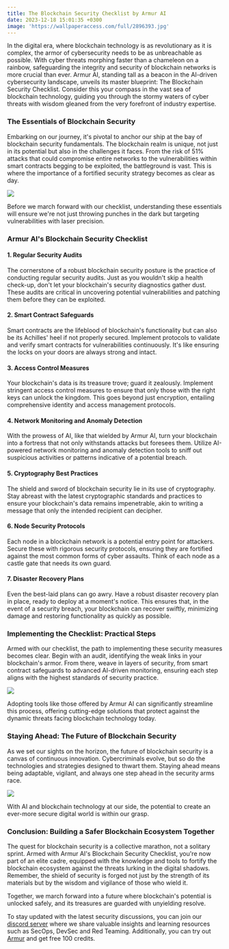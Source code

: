 ```yaml
---
title: The Blockchain Security Checklist by Armur AI
date: 2023-12-18 15:01:35 +0300
image: 'https://wallpaperaccess.com/full/2896393.jpg'
---
```


In the digital era, where blockchain technology is as revolutionary as it is complex, the armor of cybersecurity needs to be as unbreachable as possible. With cyber threats morphing faster than a chameleon on a rainbow, safeguarding the integrity and security of blockchain networks is more crucial than ever. Armur AI, standing tall as a beacon in the AI-driven cybersecurity landscape, unveils its master blueprint: The Blockchain Security Checklist. Consider this your compass in the vast sea of blockchain technology, guiding you through the stormy waters of cyber threats with wisdom gleaned from the very forefront of industry expertise.

### The Essentials of Blockchain Security

Embarking on our journey, it's pivotal to anchor our ship at the bay of blockchain security fundamentals. The blockchain realm is unique, not just in its potential but also in the challenges it faces. From the risk of 51% attacks that could compromise entire networks to the vulnerabilities within smart contracts begging to be exploited, the battleground is vast. This is where the importance of a fortified security strategy becomes as clear as day.

![](https://cdn-images-1.medium.com/max/800/0*8zTRx-mMg3DVrmgK.jpeg)

Before we march forward with our checklist, understanding these essentials will ensure we're not just throwing punches in the dark but targeting vulnerabilities with laser precision.

### Armur AI's Blockchain Security Checklist

#### 1\. Regular Security Audits

The cornerstone of a robust blockchain security posture is the practice of conducting regular security audits. Just as you wouldn't skip a health check-up, don't let your blockchain's security diagnostics gather dust. These audits are critical in uncovering potential vulnerabilities and patching them before they can be exploited.

#### 2\. Smart Contract Safeguards

Smart contracts are the lifeblood of blockchain's functionality but can also be its Achilles' heel if not properly secured. Implement protocols to validate and verify smart contracts for vulnerabilities continuously. It's like ensuring the locks on your doors are always strong and intact.

#### 3\. Access Control Measures

Your blockchain's data is its treasure trove; guard it zealously. Implement stringent access control measures to ensure that only those with the right keys can unlock the kingdom. This goes beyond just encryption, entailing comprehensive identity and access management protocols.

#### 4\. Network Monitoring and Anomaly Detection

With the prowess of AI, like that wielded by Armur AI, turn your blockchain into a fortress that not only withstands attacks but foresees them. Utilize AI-powered network monitoring and anomaly detection tools to sniff out suspicious activities or patterns indicative of a potential breach.

#### 5\. Cryptography Best Practices

The shield and sword of blockchain security lie in its use of cryptography. Stay abreast with the latest cryptographic standards and practices to ensure your blockchain's data remains impenetrable, akin to writing a message that only the intended recipient can decipher.

#### 6\. Node Security Protocols

Each node in a blockchain network is a potential entry point for attackers. Secure these with rigorous security protocols, ensuring they are fortified against the most common forms of cyber assaults. Think of each node as a castle gate that needs its own guard.

#### 7\. Disaster Recovery Plans

Even the best-laid plans can go awry. Have a robust disaster recovery plan in place, ready to deploy at a moment's notice. This ensures that, in the event of a security breach, your blockchain can recover swiftly, minimizing damage and restoring functionality as quickly as possible.

### Implementing the Checklist: Practical Steps

Armed with our checklist, the path to implementing these security measures becomes clear. Begin with an audit, identifying the weak links in your blockchain's armor. From there, weave in layers of security, from smart contract safeguards to advanced AI-driven monitoring, ensuring each step aligns with the highest standards of security practice.

![](https://cdn-images-1.medium.com/max/800/0*jB3gIXujb1PmmrnI.jpeg)

Adopting tools like those offered by Armur AI can significantly streamline this process, offering cutting-edge solutions that protect against the dynamic threats facing blockchain technology today.

### Staying Ahead: The Future of Blockchain Security

As we set our sights on the horizon, the future of blockchain security is a canvas of continuous innovation. Cybercriminals evolve, but so do the technologies and strategies designed to thwart them. Staying ahead means being adaptable, vigilant, and always one step ahead in the security arms race.

![](https://cdn-images-1.medium.com/max/800/0*48jmrU-wDTY5jTp_.jpeg)

With AI and blockchain technology at our side, the potential to create an ever-more secure digital world is within our grasp.

### Conclusion: Building a Safer Blockchain Ecosystem Together

The quest for blockchain security is a collective marathon, not a solitary sprint. Armed with Armur AI's Blockchain Security Checklist, you're now part of an elite cadre, equipped with the knowledge and tools to fortify the blockchain ecosystem against the threats lurking in the digital shadows. Remember, the shield of security is forged not just by the strength of its materials but by the wisdom and vigilance of those who wield it.

Together, we march forward into a future where blockchain's potential is unlocked safely, and its treasures are guarded with unyielding resolve.

To stay updated with the latest security discussions, you can join our [discord server](https://discord.com/invite/qGMMmgFnZD) where we share valuable insights and learning resources such as SecOps, DevSec and Red Teaming. Additionally, you can try out [Armur](https://armur.ai) and get free 100 credits.
